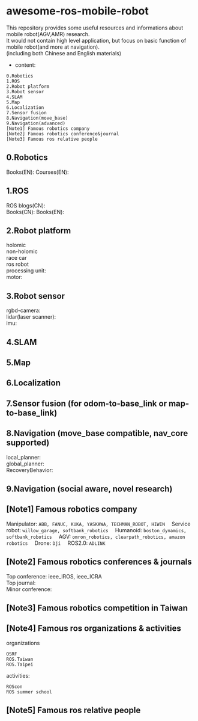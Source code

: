# awesome-ros-mobile-robot
This repository provides some useful resources and informations about mobile robot(AGV,AMR) research.  
It would not contain high level application, but focus on basic function of mobile robot(and more at navigation).  
(including both Chinese and English materials)
* content:  
```
0.Robotics
1.ROS
2.Robot platform
3.Robot sensor
4.SLAM
5.Map
6.Localization
7.Sensor fusion
8.Navigation(move_base)
9.Navigation(advanced)
[Note1] Famous robotics company
[Note2] Famous robotics conference&journal
[Note3] Famous ros relative people
```
## 0.Robotics
Books(EN):
Courses(EN):

## 1.ROS
ROS blogs(CN):  
Books(CN):
Books(EN):

## 2.Robot platform
holomic  
non-holomic  
race car  
ros robot  
processing unit:  
motor:  

## 3.Robot sensor
rgbd-camera:  
lidar(laser scanner):  
imu:  

## 4.SLAM

## 5.Map

## 6.Localization

## 7.Sensor fusion (for odom-to-base_link or map-to-base_link)

## 8.Navigation (move_base compatible, nav_core supported)
local_planner:  
global_planner:  
RecoveryBehavior:  

## 9.Navigation (social aware, novel research)


## [Note1] Famous robotics company
Manipulator: 
```ABB, FANUC, KUKA, YASKAWA, TECHMAN_ROBOT, HIWIN  ```
Service robot: 
```willow_garage, softbank_robotics  ```
Humanoid: 
```boston_dynamics, softbank_robotics  ```
AGV: 
```omron_robotics, clearpath_robotics, amazon robotics  ```
Drone: 
```Dji  ```
ROS2.0: 
```ADLINK ``` 

## [Note2] Famous robotics conferences & journals
Top conference: ieee_IROS, ieee_ICRA  
Top journal:  
Minor conference:  

## [Note3] Famous robotics competition in Taiwan


## [Note4] Famous ros organizations & activities
organizations
```
OSRF
ROS.Taiwan
ROS.Taipei
```
activities: 
```
ROScon
ROS summer school
```

## [Note5] Famous ros relative people
